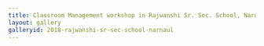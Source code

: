 ```yaml
---
title: Classroom Management workshop in Rajwanshi Sr. Sec. School, Narnaul
layout: gallery
galleryid: 2018-rajwanshi-sr-sec-school-narnaul
---
```

